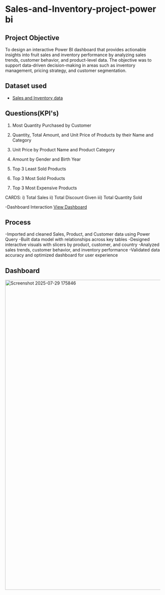 # Sales-and-Inventory-project-power bi
## Project Objective
To design an interactive Power BI dashboard that provides actionable insights into fruit sales and inventory performance by analyzing sales trends, customer behavior, and product-level data. The objective was to support data-driven decision-making in areas such as inventory management, pricing strategy, and customer segmentation.

## Dataset used
- <a href="https://drive.google.com/drive/folders/1DshD-Ud037J1ij9QPiyrLghjYRXClZGq">Sales and Inventory data</a>

## Questions(KPI's)
1. Most Quantity Purchased by Customer
2. Quantity, Total Amount, and Unit Price of Products by their Name and Category
3. Unit Price by Product Name and Product Category
4. Amount by Gender and Birth Year

5. Top 3 Least Sold Products
6. Top 3 Most Sold Products 
7. Top 3 Most Expensive Products

CARDS:
	i) Total Sales
	ii) Total Discount Given 
	iii) Total Quantity Sold

-Dashboard Interaction <a href="https://github.com/Meghanaaaaaaaaaaaaa/Sales-and-Inventory-project-/blob/main/Sales%20and%20Inventory%20Analysis.pbix">View Dashboard</a>

## Process
-Imported and cleaned Sales, Product, and Customer data using Power Query
-Built data model with relationships across key tables
-Designed interactive visuals with slicers by product, customer, and country
-Analyzed sales trends, customer behavior, and inventory performance
-Validated data accuracy and optimized dashboard for user experience

## Dashboard
<img width="1919" height="1006" alt="Screenshot 2025-07-29 175846" src="https://github.com/user-attachments/assets/ffb8250f-a190-4b68-9ba2-d8a5f7576cdf" />

 
